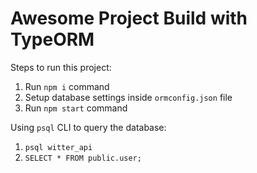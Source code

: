 # Awesome Project Build with TypeORM

Steps to run this project:

1. Run `npm i` command
2. Setup database settings inside `ormconfig.json` file
3. Run `npm start` command

Using `psql` CLI to query the database:

1. `psql witter_api`
2. `SELECT * FROM public.user;`
